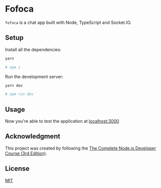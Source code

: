 # Fofoca

`fofoca` is a chat app built with Node, TypeScript and Socket.IO.

## Setup

Install all the dependencies:

```sh
yarn

# npm i
```

Run the development server:

```sh
yarn dev

# npm run dev
```

## Usage

Now you're able to test the application at [localhost:3000](http://localhost:3000)

## Acknowledgment

This project was created by following the [The Complete Node.js Developer Course (3rd Edition)](https://www.udemy.com/course/the-complete-nodejs-developer-course-2/).

## License

[MIT](https://choosealicense.com/licenses/mit/)
